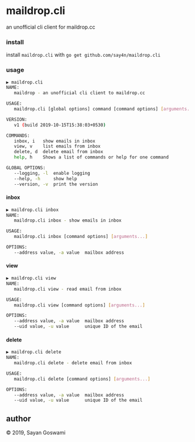 # maildrop.cli
an unofficial cli client for maildrop.cc


### install

install `maildrop.cli` with `go get github.com/say4n/maildrop.cli`

### usage

```bash
▶ maildrop.cli
NAME:
   maildrop - an unofficial cli client to maildrop.cc

USAGE:
   maildrop.cli [global options] command [command options] [arguments...]

VERSION:
   v1 (build 2019-10-15T15:38:03+0530)

COMMANDS:
   inbox, i   show emails in inbox
   view, v    list emails from inbox
   delete, d  delete email from inbox
   help, h    Shows a list of commands or help for one command

GLOBAL OPTIONS:
   --logging, -l  enable logging
   --help, -h     show help
   --version, -v  print the version

```

#### inbox

```bash
▶ maildrop.cli inbox
NAME:
   maildrop.cli inbox - show emails in inbox

USAGE:
   maildrop.cli inbox [command options] [arguments...]

OPTIONS:
   --address value, -a value  mailbox address

```

#### view

```bash
▶ maildrop.cli view
NAME:
   maildrop.cli view - read email from inbox

USAGE:
   maildrop.cli view [command options] [arguments...]

OPTIONS:
   --address value, -a value  mailbox address
   --uid value, -u value      unique ID of the email

```

#### delete

```bash
▶ maildrop.cli delete
NAME:
   maildrop.cli delete - delete email from inbox

USAGE:
   maildrop.cli delete [command options] [arguments...]

OPTIONS:
   --address value, -a value  mailbox address
   --uid value, -u value      unique ID of the email

```


## author

© 2019, Sayan Goswami
